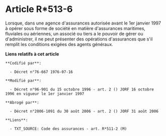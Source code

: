 # Article R*513-6

Lorsque, dans une agence d'assurances autorisée avant le 1er janvier 1997 à opérer sous forme de société en matière
d'assurances maritimes, fluviales ou aériennes, un associé ou tiers a le pouvoir de gérer ou d'administrer, il ne peut
présenter des opérations d'assurances que s'il remplit les conditions exigées des agents généraux.

**Liens relatifs à cet article**

	**Codifié par**:

	  - Décret n°76-667 1976-07-16

	**Modifié par**:

	  - Décret n°96-901 du 15 octobre 1996 - art. 2 () JORF 16 octobre 1996 en vigueur le 1er janvier 1997

	**Abrogé par**:

	  - Décret n°2006-1091 du 30 août 2006 - art. 2 () JORF 31 août 2006

	**Liens**:

	  - TXT_SOURCE: Code des assurances - art. R*511-2 (M)
